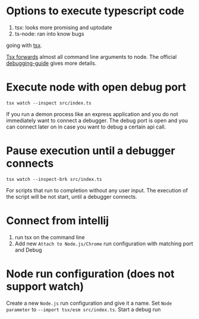# Options to execute typescript code

1. tsx: looks more promising and uptodate
2. ts-node: ran into know bugs

going with [tsx](https://github.com/esbuild-kit/tsx).

[Tsx forwards](https://github.com/esbuild-kit/tsx#usage) almost all command line arguments to node.
The official [debugging-guide](https://nodejs.org/en/docs/guides/debugging-getting-started) gives more details.

# Execute node with open debug port

```
tsx watch --inspect src/index.ts
```

If you run a demon process like an express application and you do not immediately want to connect a debugger.
The debug port is open and you can connect later on in case you want to debug a certain api call.

# Pause execution until a debugger connects

```
tsx watch --inspect-brk src/index.ts
```

For scripts that run to completion without any user input.
The execution of the script will be not start, until a debugger connects.

# Connect from intellij

1. run tsx on the command line
2. Add new `Attach to Node.js/Chrome` run configuration with matching port and Debug

# Node run configuration (does not support watch)

Create a new `Node.js` run configuration and give it a name.
Set `Node parameter` to `--import tsx/esm src/index.ts`.
Start a debug run



